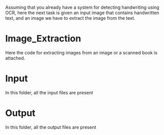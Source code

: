 Assuming that you already have a system for detecting handwriting using OCR, here the next task is given an input image that contains handwritten text, and an image we have to extract the image from the text.

# Image_Extraction
Here the code for extracting images from an image or a scanned book is attached.



# Input
In this folder, all the input files are present

# Output
In this folder, all the output files are present
